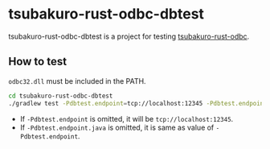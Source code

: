 # tsubakuro-rust-odbc-dbtest

tsubakuro-rust-odbc-dbtest is a project for testing [tsubakuro-rust-odbc](../tsubakuro-rust-odbc).

## How to test

`odbc32.dll` must be included in the PATH.

```bash
cd tsubakuro-rust-odbc-dbtest
./gradlew test -Pdbtest.endpoint=tcp://localhost:12345 -Pdbtest.endpoint.java=ipc:tsurugi
```

- If `-Pdbtest.endpoint` is omitted, it will be `tcp://localhost:12345`.
- If `-Pdbtest.endpoint.java` is omitted, it is same as value of `-Pdbtest.endpoint`.